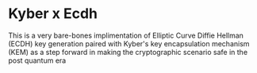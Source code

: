 # Kyber x Ecdh
 This is a very bare-bones implimentation of Elliptic Curve Diffie Hellman (ECDH) key generation paired with Kyber's key encapsulation mechanism (KEM) as a step forward in making the cryptographic scenario safe in the post quantum era 

